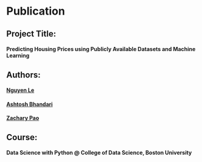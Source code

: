 # Publication
## Project Title:
#### Predicting Housing Prices using Publicly Available Datasets and Machine Learning

## Authors: 
#### [Nguyen Le](http://linkedin.com/in/nguyenle04/)
#### [Ashtosh Bhandari](https://www.linkedin.com/in/ashtosh-bhandari-8056b1246/)
#### [Zachary Pao](https://www.linkedin.com/in/zachary-pao-506788161/)

## Course:
#### Data Science with Python @ College of Data Science, Boston University
